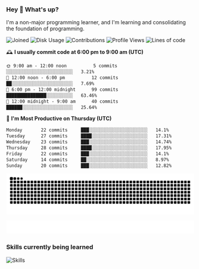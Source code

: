 ### Hey :wave: What's up?

I'm a non-major programming learner, and I'm learning and consolidating the foundation of programming.

<!--START_SECTION:waka-->
![Joined](http://img.shields.io/badge/Joined-8%20years%20ago-6D67E4?style=flat&labelColor=453C67)
![Disk Usage](http://img.shields.io/badge/Github%27s%20Storage-604.4%20MB-FD841F?style=flat&labelColor=E14D2A)
![Contributions](http://img.shields.io/badge/Contributions%20in%202024-260-7DCE13?style=flat&labelColor=2B7A0B)
![Profile Views](http://img.shields.io/badge/Profile%20Views-0-3AB4F2?style=flat&labelColor=0078AA)
![Lines of code](https://img.shields.io/badge/Lines%20of%20code-2%20Million%20Lines%20of%20code-FF8B8B?style=flat&labelColor=EB4747)

🕰️ **I usually commit code at 6:00 pm to 9:00 am (UTC)** 

```text
🌞 9:00 am - 12:00 noon          5 commits      ░░░░░░░░░░░░░░░░░░░░░░░░░   3.21% 
🌆 12:00 noon - 6:00 pm          12 commits     ██░░░░░░░░░░░░░░░░░░░░░░░   7.69% 
🌃 6:00 pm - 12:00 midnight      99 commits     ███████████████░░░░░░░░░░   63.46% 
🌙 12:00 midnight - 9:00 am      40 commits     ██████░░░░░░░░░░░░░░░░░░░   25.64%
```
📅 **I'm Most Productive on Thursday (UTC)** 

```text
Monday       22 commits     ███░░░░░░░░░░░░░░░░░░░░░░   14.1% 
Tuesday      27 commits     ████░░░░░░░░░░░░░░░░░░░░░   17.31% 
Wednesday    23 commits     ███░░░░░░░░░░░░░░░░░░░░░░   14.74% 
Thursday     28 commits     ████░░░░░░░░░░░░░░░░░░░░░   17.95% 
Friday       22 commits     ███░░░░░░░░░░░░░░░░░░░░░░   14.1% 
Saturday     14 commits     ██░░░░░░░░░░░░░░░░░░░░░░░   8.97% 
Sunday       20 commits     ███░░░░░░░░░░░░░░░░░░░░░░   12.82%
```

<!--END_SECTION:waka-->

![Snake animation](https://raw.githubusercontent.com/dirname/dirname/output/snake.svg)

![metrics](github-metrics.svg)

### Skills currently being learned

![Skills](https://skillicons.dev/icons?i=linux,rust,go,solidity,typescript,bash,git,postgres,mysql,redis,mongo,docker,kubernetes,grafana,prometheus)
